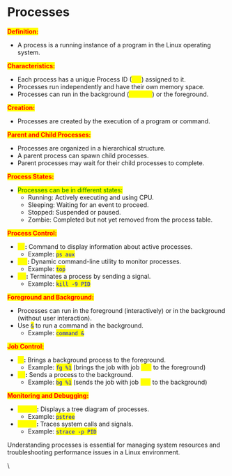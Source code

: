 # Processes

<mark style="color:red;">**Definition:**</mark>

* A process is a running instance of a program in the Linux operating system.

<mark style="color:red;">**Characteristics:**</mark>

* Each process has a unique Process ID (<mark style="color:yellow;">PID</mark>) assigned to it.
* Processes run independently and have their own memory space.
* Processes can run in the background (<mark style="color:yellow;">daemon</mark>) or the foreground.

<mark style="color:red;">**Creation:**</mark>

* Processes are created by the execution of a program or command.

<mark style="color:red;">**Parent and Child Processes:**</mark>

* Processes are organized in a hierarchical structure.
* A parent process can spawn child processes.
* Parent processes may wait for their child processes to complete.

<mark style="color:red;">**Process States:**</mark>

* <mark style="color:green;">Processes can be in different states:</mark>
  * Running: Actively executing and using CPU.
  * Sleeping: Waiting for an event to proceed.
  * Stopped: Suspended or paused.
  * Zombie: Completed but not yet removed from the process table.

<mark style="color:red;">**Process Control:**</mark>

* <mark style="color:yellow;">**ps**</mark>**:** Command to display information about active processes.
  * Example: <mark style="color:blue;">`ps aux`</mark>
* <mark style="color:yellow;">**top**</mark>**:** Dynamic command-line utility to monitor processes.
  * Example: <mark style="color:blue;">`top`</mark>
* <mark style="color:yellow;">**kill**</mark>**:** Terminates a process by sending a signal.
  * Example: <mark style="color:blue;">`kill -9 PID`</mark>

<mark style="color:red;">**Foreground and Background:**</mark>

* Processes can run in the foreground (interactively) or in the background (without user interaction).
* Use <mark style="color:blue;">`&`</mark> to run a command in the background.
  * Example: <mark style="color:blue;">`command &`</mark>

<mark style="color:red;">**Job Control:**</mark>

* <mark style="color:yellow;">**fg**</mark>**:** Brings a background process to the foreground.
  * Example: <mark style="color:blue;">`fg %1`</mark> (brings the job with job <mark style="color:yellow;">ID 1</mark> to the foreground)
* <mark style="color:yellow;">**bg**</mark>**:** Sends a process to the background.
  * Example: <mark style="color:blue;">`bg %1`</mark> (sends the job with job <mark style="color:yellow;">ID 1</mark> to the background)

<mark style="color:red;">**Monitoring and Debugging:**</mark>

* <mark style="color:yellow;">**pstree**</mark>**:** Displays a tree diagram of processes.
  * Example: <mark style="color:blue;">`pstree`</mark>
* <mark style="color:yellow;">**strace**</mark>**:** Traces system calls and signals.
  * Example: <mark style="color:blue;">`strace -p PID`</mark>

Understanding processes is essential for managing system resources and troubleshooting performance issues in a Linux environment.

\
